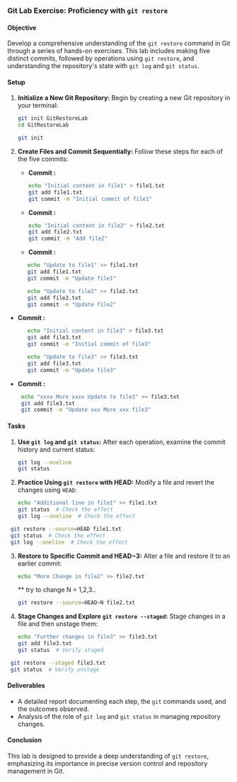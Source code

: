 

### Git Lab Exercise: Proficiency with `git restore`

#### Objective
Develop a comprehensive understanding of the `git restore` command in Git through a series of hands-on exercises. This lab includes making five distinct commits, followed by operations using `git restore`, and understanding the repository's state with `git log` and `git status`.

#### Setup
1. **Initialize a New Git Repository:**
   Begin by creating a new Git repository in your terminal:

   ```bash
   git init GitRestoreLab
   cd GitRestoreLab
   ```

   ```bash
   git init 
   ```

2. **Create Files and Commit Sequentially:**
   Follow these steps for each of the five commits:

   - **Commit :**
     ```bash
     echo "Initial content in file1" > file1.txt
     git add file1.txt
     git commit -m "Initial commit of file1"
     ```

   - **Commit :**
     ```bash
     echo "Initial content in file2" > file2.txt
     git add file2.txt
     git commit -m "Add file2"
     ```

   - **Commit :**
   ```bash
      echo "Update to file1" >> file1.txt
      git add file1.txt
      git commit -m "Update file1"
   ```
   ```bash
      echo "Update to file2" >> file2.txt
      git add file2.txt
      git commit -m "Update file2"
   ```



- **Commit :**
   ```bash
      echo "Initial content in file3" > file3.txt
      git add file3.txt
      git commit -m "Initial commit of file3"
   ```
   ```bash
      echo "Update to file3" >> file3.txt
      git add file3.txt
      git commit -m "Update file3"
   ```


- **Commit :**
    ```bash
     echo "xxxx More xxxx Update to file3" >> file3.txt
     git add file3.txt
     git commit -m "Update xxx More xxx file3"
    ```

   

#### Tasks
1. **Use `git log` and `git status`:**
   After each operation, examine the commit history and current status:

   ```bash
   git log --oneline
   git status
   ```

2. **Practice Using `git restore` with HEAD:**
   Modify a file and revert the changes using `HEAD`:

   ```bash
   echo "Additional line in file1" >> file1.txt
   git status  # Check the effect
   git log --oneline  # Check the effect
   ```
  ```bash
   git restore --source=HEAD file1.txt
   git status  # Check the effect
   git log --oneline  # Check the effect
   ```



3. **Restore to Specific Commit and HEAD~3:**
   Alter a file and restore it to an earlier commit:

   ```bash
   echo "More Change in file2" >> file2.txt
   ```

   ** try to change N = 1,2,3..
   ```bash
   git restore --source=HEAD~N file2.txt
   ```



4. **Stage Changes and Explore `git restore --staged`:**
   Stage changes in a file and then unstage them:

   ```bash
   echo "Further changes in file3" >> file3.txt
   git add file3.txt
   git status  # Verify staged
   ```

  ```bash
   git restore --staged file3.txt
   git status  # Verify unstage
   ```


#### Deliverables
- A detailed report documenting each step, the `git` commands used, and the outcomes observed.
- Analysis of the role of `git log` and `git status` in managing repository changes.

#### Conclusion
This lab is designed to provide a deep understanding of `git restore`, emphasizing its importance in precise version control and repository management in Git.

